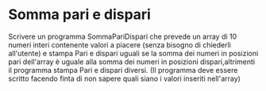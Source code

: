 # Somma pari e dispari
 Scrivere un programma SommaPariDispari che prevede un array di 10 numeri interi contenente valori a piacere    (senza bisogno di chiederli all'utente) e stampa Pari e dispari uguali se la somma dei numeri in posizioni pari    dell'array è uguale alla somma dei numeri in posizioni dispari,altrimenti il programma stampa Pari e dispari diversi.  (Il programma deve essere scritto facendo finta di non sapere quali siano i valori inseriti nell'array)
